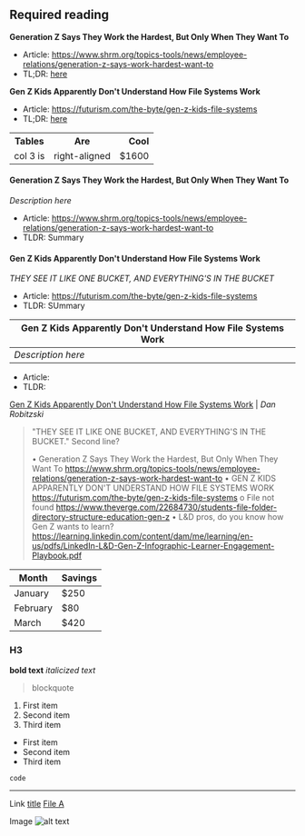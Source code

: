 ## Required reading

**Generation Z Says They Work the Hardest, But Only When They Want To**
- Article: <a href="https://www.shrm.org/topics-tools/news/employee-relations/generation-z-says-work-hardest-want-to" target="_blank">https://www.shrm.org/topics-tools/news/employee-relations/generation-z-says-work-hardest-want-to</a>
- TL;DR: <a href="" target="_blank">here</a>


**Gen Z Kids Apparently Don't Understand How File Systems Work**
- Article: <a href="https://futurism.com/the-byte/gen-z-kids-file-systems" target="_blank">https://futurism.com/the-byte/gen-z-kids-file-systems</a>
- TL;DR: <a href="" target="_blank">here</a>


<table>
  <tbody>
    <tr>
      <th>Tables</th>
      <th align="center">Are</th>
      <th align="right">Cool</th>
    </tr>
    <tr>
      <td>col 3 is</td>
      <td align="center">right-aligned</td>
      <td align="right">$1600</td>
    </tr>
  </tbody>
</table>

#### Generation Z Says They Work the Hardest, But Only When They Want To
*Description here*
- Article: <a href="https://www.shrm.org/topics-tools/news/employee-relations/generation-z-says-work-hardest-want-to" target="_blank">https://www.shrm.org/topics-tools/news/employee-relations/generation-z-says-work-hardest-want-to</a>
- TLDR: Summary

#### Gen Z Kids Apparently Don't Understand How File Systems Work
*THEY SEE IT LIKE ONE BUCKET, AND EVERYTHING'S IN THE BUCKET*
- Article: <a href="https://futurism.com/the-byte/gen-z-kids-file-systems" target="_blank">https://futurism.com/the-byte/gen-z-kids-file-systems</a>
- TLDR: SUmmary



| Gen Z Kids Apparently Don't Understand How File Systems Work |
| ------ |
|   *Description here* |   

- Article:
- TLDR:


<a href="https://futurism.com/the-byte/gen-z-kids-file-systems" target="_blank">Gen Z Kids Apparently Don't Understand How File Systems Work</a> | *Dan Robitzski*
> "THEY SEE IT LIKE ONE BUCKET, AND EVERYTHING'S IN THE BUCKET."
> Second line?
>
> •	Generation Z Says They Work the Hardest, But Only When They Want To
https://www.shrm.org/topics-tools/news/employee-relations/generation-z-says-work-hardest-want-to
•	GEN Z KIDS APPARENTLY DON'T UNDERSTAND HOW FILE SYSTEMS WORK
https://futurism.com/the-byte/gen-z-kids-file-systems
o	File not found
https://www.theverge.com/22684730/students-file-folder-directory-structure-education-gen-z
•	L&D pros, do you know how Gen Z wants to learn?
https://learning.linkedin.com/content/dam/me/learning/en-us/pdfs/LinkedIn-L&D-Gen-Z-Infographic-Learner-Engagement-Playbook.pdf


| Month    | Savings |
| -------- | ------- |
| January  | $250    |
| February | $80     |
| March    | $420    |

### H3
**bold text**
*italicized text*

> blockquote

1. First item
2. Second item
3. Third item
- First item
- Second item
- Third item

`code`

---
Link	[title](https://www.example.com)
[File A](article1_tldr.md)

Image	![alt text](image.jpg)
